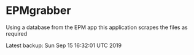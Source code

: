 # EPMgrabber
Using a database from the EPM app this application scrapes the files as required


Latest backup: Sun Sep 15 16:32:01 UTC 2019
